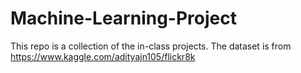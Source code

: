 # Machine-Learning-Project
This repo is a collection of the in-class projects.
The dataset is from https://www.kaggle.com/adityajn105/flickr8k
